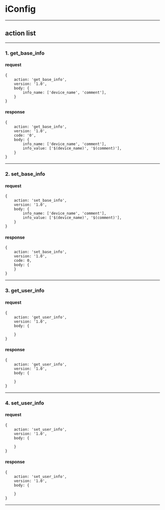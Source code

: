 # iConfig
---
## action list
---
### 1. get_base_info
#### request
    {
        action: 'get_base_info',
        version: '1.0',
        body: {
            info_name: ['device_name', 'comment'],
        }
    }
#### response
    {
        action: 'get_base_info',
        version: '1.0',
		code: '0',
        body: {
            info_name: ['device_name', 'comment'],
			info_value: ['$(device_name)', '$(comment)'],
        }
    }
---
### 2. set_base_info
#### request
    {
		action: 'set_base_info',
        version: '1.0',
        body: {
			info_name: ['device_name', 'comment'],
			info_value: ['$(device_name)', '$(comment)'],
		}
    }
#### response
    {
		action: 'set_base_info',
        version: '1.0',
		code: 0,
        body: {
		}
    }
---
### 3. get_user_info
#### request
    {
		action: 'get_user_info',
        version: '1.0',
        body: {
			  
		}
    }
#### response
    {
		action: 'get_user_info',
        version: '1.0',
        body: {
			  
		}
    }
---
### 4. set_user_info
#### request
    {
		action: 'set_user_info',
        version: '1.0',
        body: {
			  
		}
    }
#### response
    {
		action: 'set_user_info',
        version: '1.0',
        body: {
			  
		}
    }
---
